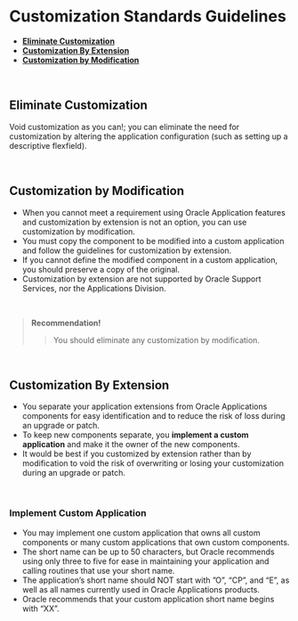 # Customization Standards Guidelines

- <a href="#eliminate-customization">**Eliminate Customization**</a>
- <a href="#customization-by-modification">**Customization By Extension**</a>
- <a href="#customization-by-extension">**Customization by Modification**</a>

<br>

## Eliminate Customization
Void customization as you can!; you can eliminate the need for customization by altering the application configuration (such as setting up a descriptive flexfield).

<br>

## Customization by Modification
-  When you cannot meet a requirement using Oracle Application features and customization by extension is not an option, you can use customization by modification.
-  You must copy the component to be modified into a custom application and follow the guidelines for customization by extension.
-  If you cannot define the modified component in a custom application, you should preserve a copy of the original.
- Customization by extension are not supported by Oracle Support Services, nor the Applications Division.

<br>

> **Recommendation!** 
> > You should eliminate any customization by modification.

<br>

## Customization By Extension

- You separate your application extensions from Oracle Applications components for easy identification and to reduce the risk of loss during an upgrade or patch.
- To keep new components separate, you **implement a custom application** and make it the owner of the new components.
- It would be best if you customized by extension rather than by modification to void the risk of overwriting or losing your customization during an upgrade or patch.

<br>

### Implement Custom Application

- You may implement one custom application that owns all custom components or many custom applications that own custom components.
- The short name can be up to 50 characters, but Oracle recommends using only three to five for ease in maintaining your application and calling routines that use your short name.
- The application’s short name should NOT start with ”O”, “CP”, and “E”, as well as all names currently used in Oracle Applications products.
- Oracle recommends that your custom application short name begins with “XX”.
